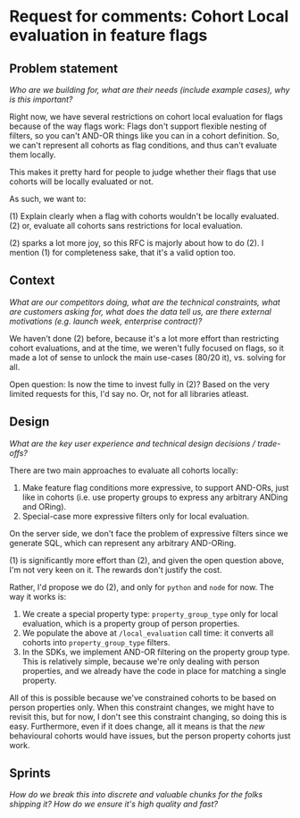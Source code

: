 # Request for comments: Cohort Local evaluation in feature flags

## Problem statement
*Who are we building for, what are their needs (include example cases), why is this important?*

Right now, we have several restrictions on cohort local evaluation for flags because of the way flags work: Flags don't support flexible nesting of filters, so you
can't AND-OR things like you can in a cohort definition. So, we can't represent all cohorts as flag conditions, and thus can't evaluate them locally.

This makes it pretty hard for people to judge whether their flags that use cohorts will be locally evaluated or not.

As such, we want to:

(1) Explain clearly when a flag with cohorts wouldn't be locally evaluated.
(2) or, evaluate all cohorts sans restrictions for local evaluation.

(2) sparks a lot more joy, so this RFC is majorly about how to do (2). I mention (1) for completeness sake, that it's a valid option too.


## Context
*What are our competitors doing, what are the technical constraints, what are customers asking for, what does the data tell us, are there external motivations (e.g. launch week, enterprise contract)?*

We haven't done (2) before, because it's a lot more effort than restricting cohort evaluations, and at the time, we weren't fully focused on flags,
so it made a lot of sense to unlock the main use-cases (80/20 it), vs. solving for all.

Open question: Is now the time to invest fully in (2)? Based on the very limited requests for this, I'd say no. Or, not for all libraries atleast.

## Design 
*What are the key user experience and technical design decisions / trade-offs?*

There are two main approaches to evaluate all cohorts locally:

1. Make feature flag conditions more expressive, to support AND-ORs, just like in cohorts (i.e. use property groups to express any arbitrary ANDing and ORing).
2. Special-case more expressive filters only for local evaluation.

On the server side, we don't face the problem of expressive filters since we generate SQL, which can represent any arbitrary AND-ORing.

(1) is significantly more effort than (2), and given the open question above, I'm not very keen on it. The rewards don't justify the cost.

Rather, I'd propose we do (2), and only for `python` and `node` for now. The way it works is:

1. We create a special property type: `property_group_type` only for local evaluation, which is a property group of person properties.
2. We populate the above at `/local_evaluation` call time: it converts all cohorts into `property_group_type` filters.
3. In the SDKs, we implement AND-OR filtering on the property group type. This is relatively simple, because we're only dealing with person properties,
    and we already have the code in place for matching a single property.

All of this is possible because we've constrained cohorts to be based on person properties only. When this constraint changes, we might have to revisit this, but for now, I don't see this constraint changing, so doing this is easy. Furthermore, even if it does change, all it means is that the _new_ behavioural cohorts would have issues, but the person property cohorts just work.


## Sprints
*How do we break this into discrete and valuable chunks for the folks shipping it? How do we ensure it's high quality and fast?*
